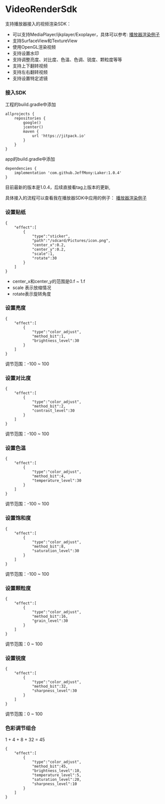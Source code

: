 # VideoRenderSdk
支持播放器接入的视频渲染SDK：
- 可以支持MediaPlayer/ijkplayer/Exoplayer，具体可以参考: [播放器渲染例子](https://github.com/JeffMony/PlayerSDK)
- 支持SurfaceView和TextureView
- 使用OpenGL渲染视频
- 支持设置水印
- 支持调整亮度、对比度、色温、色调、锐度、颗粒度等等
- 支持上下翻转视频
- 支持左右翻转视频
- 支持设置特定滤镜

### 接入SDK
工程的build.gradle中添加
```
allprojects {
    repositories {
        google()
        jcenter()
        maven {
            url 'https://jitpack.io'
        }
    }
}
```
app的build.gradle中添加
```
dependencies {
    implementation 'com.github.JeffMony:Laker:1.0.4'
}
```
目前最新的版本是1.0.4，后续直接看tag上版本的更新,

具体接入的流程可以查看我在播放器SDK中应用的例子：
[播放器渲染例子](https://github.com/JeffMony/PlayerSDK)

### 设置贴纸
```
{
    "effect":[
        {
            "type":"sticker",
            "path":"/sdcard/Pictures/icon.png",
            "center_x":0.2,
            "center_y":0.2,
            "scale":1,
            "rotate":30
        }
    ]
}
```
- center_x和center_y的范围是0.f ~ 1.f
- scale 表示放缩情况
- rotate表示旋转角度
### 设置亮度
```
{
    "effect":[
        {
            "type":"color_adjust",
            "method_bit":1,
            "brightness_level":30
        }
    ]
}
```
调节范围：-100 ~ 100
### 设置对比度
```
{
    "effect":[
        {
            "type":"color_adjust",
            "method_bit":2,
            "contrast_level":30
        }
    ]
}
```
调节范围：-100 ~ 100
### 设置色温
```
{
    "effect":[
        {
            "type":"color_adjust",
            "method_bit":4,
            "temperature_level":30
        }
    ]
}
```
调节范围：-100 ~ 100
### 设置饱和度
```
{
    "effect":[
        {
            "type":"color_adjust",
            "method_bit":8,
            "saturation_level":30
        }
    ]
}
```
调节范围：-100 ~ 100
### 设置颗粒度
```
{
    "effect":[
        {
            "type":"color_adjust",
            "method_bit":16,
            "grain_level":30
        }
    ]
}
```
调节范围：0 ~ 100
### 设置锐度
```
{
    "effect":[
        {
            "type":"color_adjust",
            "method_bit":32,
            "sharpness_level":30
        }
    ]
}
```
调节范围：0 ~ 100
### 色彩调节组合
1 + 4 + 8 + 32 = 45
```
{
    "effect":[
        {
            "type":"color_adjust",
            "method_bit":45,
            "brightness_level":10,
            "temperature_level":5,
            "saturation_level":20,
            "sharpness_level":10
        }
    ]
}
```


